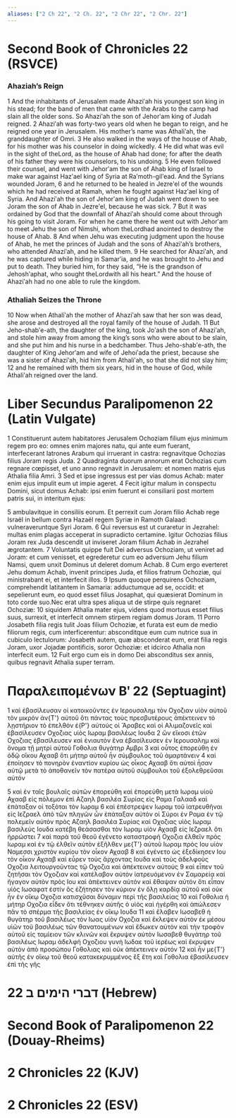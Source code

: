 ```yaml
---
aliases: ["2 Ch 22", "2 Ch. 22", "2 Chr 22", "2 Chr. 22"]
---
```



# Second Book of Chronicles 22 (RSVCE)

### Ahaziah’s Reign
1 And the inhabitants of Jerusalem made Ahaziʹah his youngest son king in his stead; for the band of men that came with the Arabs to the camp had slain all the older sons. So Ahaziʹah the son of Jehorʹam king of Judah reigned.
2 Ahaziʹah was forty-two years old when he began to reign, and he reigned one year in Jerusalem. His mother’s name was Athaliʹah, the granddaughter of Omri.
3 He also walked in the ways of the house of Ahab, for his mother was his counselor in doing wickedly.
4 He did what was evil in the sight of theLord, as the house of Ahab had done; for after the death of his father they were his counselors, to his undoing.
5 He even followed their counsel, and went with Jehorʹam the son of Ahab king of Israel to make war against Hazʹael king of Syria at Raʹmoth-gilʹead. And the Syrians wounded Joram,
6 and he returned to be healed in Jezreʹel of the wounds which he had received at Ramah, when he fought against Hazʹael king of Syria. And Ahaziʹah the son of Jehorʹam king of Judah went down to see Joram the son of Ahab in Jezreʹel, because he was sick.
7 But it was ordained by God that the downfall of Ahaziʹah should come about through his going to visit Joram. For when he came there he went out with Jehorʹam to meet Jehu the son of Nimshi, whom theLordhad anointed to destroy the house of Ahab.
8 And when Jehu was executing judgment upon the house of Ahab, he met the princes of Judah and the sons of Ahaziʹah’s brothers, who attended Ahaziʹah, and he killed them.
9 He searched for Ahaziʹah, and he was captured while hiding in Samarʹia, and he was brought to Jehu and put to death. They buried him, for they said, “He is the grandson of Jehoshʹaphat, who sought theLordwith all his heart.” And the house of Ahaziʹah had no one able to rule the kingdom.
### Athaliah Seizes the Throne
10 Now when Athaliʹah the mother of Ahaziʹah saw that her son was dead, she arose and destroyed all the royal family of the house of Judah.
11 But Jeho-shabʹe-ath, the daughter of the king, took Joʹash the son of Ahaziʹah, and stole him away from among the king’s sons who were about to be slain, and she put him and his nurse in a bedchamber. Thus Jeho-shabʹe-ath, the daughter of King Jehorʹam and wife of Jehoiʹada the priest, because she was a sister of Ahaziʹah, hid him from Athaliʹah, so that she did not slay him;
12 and he remained with them six years, hid in the house of God, while Athaliʹah reigned over the land.


# Liber Secundus Paralipomenon 22 (Latin Vulgate)

1 Constituerunt autem habitatores Jerusalem Ochoziam filium ejus minimum regem pro eo: omnes enim majores natu, qui ante eum fuerant, interfecerant latrones Arabum qui irruerant in castra: regnavitque Ochozias filius Joram regis Juda.
2 Quadraginta duorum annorum erat Ochozias cum regnare cœpisset, et uno anno regnavit in Jerusalem: et nomen matris ejus Athalia filia Amri.
3 Sed et ipse ingressus est per vias domus Achab: mater enim ejus impulit eum ut impie ageret.
4 Fecit igitur malum in conspectu Domini, sicut domus Achab: ipsi enim fuerunt ei consiliarii post mortem patris sui, in interitum ejus:

5 ambulavitque in consiliis eorum. Et perrexit cum Joram filio Achab rege Israël in bellum contra Hazaël regem Syriæ in Ramoth Galaad: vulneraveruntque Syri Joram.
6 Qui reversus est ut curaretur in Jezrahel: multas enim plagas acceperat in supradicto certamine. Igitur Ochozias filius Joram rex Juda descendit ut inviseret Joram filium Achab in Jezrahel ægrotantem.
7 Voluntatis quippe fuit Dei adversus Ochoziam, ut veniret ad Joram: et cum venisset, et egrederetur cum eo adversum Jehu filium Namsi, quem unxit Dominus ut deleret domum Achab.
8 Cum ergo everteret Jehu domum Achab, invenit principes Juda, et filios fratrum Ochoziæ, qui ministrabant ei, et interfecit illos.
9 Ipsum quoque perquirens Ochoziam, comprehendit latitantem in Samaria: adductumque ad se, occidit: et sepelierunt eum, eo quod esset filius Josaphat, qui quæsierat Dominum in toto corde suo.Nec erat ultra spes aliqua ut de stirpe quis regnaret Ochoziæ:
10 siquidem Athalia mater ejus, videns quod mortuus esset filius suus, surrexit, et interfecit omnem stirpem regiam domus Joram.
11 Porro Josabeth filia regis tulit Joas filium Ochoziæ, et furata est eum de medio filiorum regis, cum interficerentur: absconditque eum cum nutrice sua in cubiculo lectulorum: Josabeth autem, quæ absconderat eum, erat filia regis Joram, uxor Jojadæ pontificis, soror Ochoziæ: et idcirco Athalia non interfecit eum.
12 Fuit ergo cum eis in domo Dei absconditus sex annis, quibus regnavit Athalia super terram.


# Παραλειπομένων Βʹ 22 (Septuagint)

1 καὶ ἐβασίλευσαν οἱ κατοικοῦντες ἐν Ιερουσαλημ τὸν Οχοζιαν υἱὸν αὐτοῦ τὸν μικρὸν ἀν{T'} αὐτοῦ ὅτι πάντας τοὺς πρεσβυτέρους ἀπέκτεινεν τὸ λῃστήριον τὸ ἐπελθὸν ἐ{P'} αὐτούς οἱ Ἄραβες καὶ οἱ Αλιμαζονεῖς καὶ ἐβασίλευσεν Οχοζιας υἱὸς Ιωραμ βασιλέως Ιουδα
2 ὢν εἴκοσι ἐτῶν Οχοζιας ἐβασίλευσεν καὶ ἐνιαυτὸν ἕνα ἐβασίλευσεν ἐν Ιερουσαλημ καὶ ὄνομα τῇ μητρὶ αὐτοῦ Γοθολια θυγάτηρ Αμβρι
3 καὶ οὗτος ἐπορεύθη ἐν ὁδῷ οἴκου Αχααβ ὅτι μήτηρ αὐτοῦ ἦν σύμβουλος τοῦ ἁμαρτάνειν
4 καὶ ἐποίησεν τὸ πονηρὸν ἐναντίον κυρίου ὡς οἶκος Αχααβ ὅτι αὐτοὶ ἦσαν αὐτῷ μετὰ τὸ ἀποθανεῖν τὸν πατέρα αὐτοῦ σύμβουλοι τοῦ ἐξολεθρεῦσαι αὐτόν

5 καὶ ἐν ταῖς βουλαῖς αὐτῶν ἐπορεύθη καὶ ἐπορεύθη μετὰ Ιωραμ υἱοῦ Αχααβ εἰς πόλεμον ἐπὶ Αζαηλ βασιλέα Συρίας εἰς Ραμα Γαλααδ καὶ ἐπάταξαν οἱ τοξόται τὸν Ιωραμ
6 καὶ ἐπέστρεψεν Ιωραμ τοῦ ἰατρευθῆναι εἰς Ιεζραελ ἀπὸ τῶν πληγῶν ὧν ἐπάταξαν αὐτὸν οἱ Σύροι ἐν Ραμα ἐν τῷ πολεμεῖν αὐτὸν πρὸς Αζαηλ βασιλέα Συρίας καὶ Οχοζιας υἱὸς Ιωραμ βασιλεὺς Ιουδα κατέβη θεάσασθαι τὸν Ιωραμ υἱὸν Αχααβ εἰς Ιεζραελ ὅτι ἠρρώστει
7 καὶ παρὰ τοῦ θεοῦ ἐγένετο καταστροφὴ Οχοζια ἐλθεῖν πρὸς Ιωραμ καὶ ἐν τῷ ἐλθεῖν αὐτὸν ἐξῆλθεν με{T'} αὐτοῦ Ιωραμ πρὸς Ιου υἱὸν Ναμεσσι χριστὸν κυρίου τὸν οἶκον Αχααβ
8 καὶ ἐγένετο ὡς ἐξεδίκησεν Ιου τὸν οἶκον Αχααβ καὶ εὗρεν τοὺς ἄρχοντας Ιουδα καὶ τοὺς ἀδελφοὺς Οχοζια λειτουργοῦντας τῷ Οχοζια καὶ ἀπέκτεινεν αὐτούς
9 καὶ εἶπεν τοῦ ζητῆσαι τὸν Οχοζιαν καὶ κατέλαβον αὐτὸν ἰατρευόμενον ἐν Σαμαρείᾳ καὶ ἤγαγον αὐτὸν πρὸς Ιου καὶ ἀπέκτεινεν αὐτόν καὶ ἔθαψαν αὐτόν ὅτι εἶπαν υἱὸς Ιωσαφατ ἐστίν ὃς ἐζήτησεν τὸν κύριον ἐν ὅλῃ καρδίᾳ αὐτοῦ καὶ οὐκ ἦν ἐν οἴκῳ Οχοζια κατισχῦσαι δύναμιν περὶ τῆς βασιλείας
10 καὶ Γοθολια ἡ μήτηρ Οχοζια εἶδεν ὅτι τέθνηκεν αὐτῆς ὁ υἱός καὶ ἠγέρθη καὶ ἀπώλεσεν πᾶν τὸ σπέρμα τῆς βασιλείας ἐν οἴκῳ Ιουδα
11 καὶ ἔλαβεν Ιωσαβεθ ἡ θυγάτηρ τοῦ βασιλέως τὸν Ιωας υἱὸν Οχοζια καὶ ἔκλεψεν αὐτὸν ἐκ μέσου υἱῶν τοῦ βασιλέως τῶν θανατουμένων καὶ ἔδωκεν αὐτὸν καὶ τὴν τροφὸν αὐτοῦ εἰς ταμίειον τῶν κλινῶν καὶ ἔκρυψεν αὐτὸν Ιωσαβεθ θυγάτηρ τοῦ βασιλέως Ιωραμ ἀδελφὴ Οχοζιου γυνὴ Ιωδαε τοῦ ἱερέως καὶ ἔκρυψεν αὐτὸν ἀπὸ προσώπου Γοθολιας καὶ οὐκ ἀπέκτεινεν αὐτόν
12 καὶ ἦν με{T'} αὐτῆς ἐν οἴκῳ τοῦ θεοῦ κατακεκρυμμένος ἓξ ἔτη καὶ Γοθολια ἐβασίλευσεν ἐπὶ τῆς γῆς


# 22 דברי הימים ב (Hebrew)


# Second Book of Paralipomenon 22 (Douay-Rheims)


# 2 Chronicles 22 (KJV)


# 2 Chronicles 22 (ESV)

